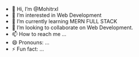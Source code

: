 - 👋 Hi, I’m @Mohitrxl
- 👀 I’m interested in Web Development
- 🌱 I’m currently learning MERN FULL STACK
- 💞️ I’m looking to collaborate on Web Development.
- 📫 How to reach me ...
- 😄 Pronouns: ...
- ⚡ Fun fact: ...

<!---
Mohitrxl/Mohitrxl is a ✨ special ✨ repository because its `README.md` (this file) appears on your GitHub profile.
You can click the Preview link to take a look at your changes.
--->
